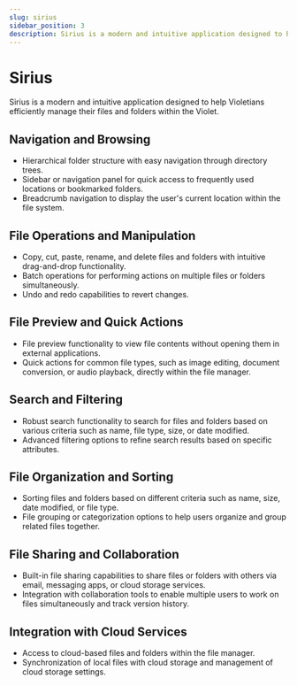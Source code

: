 ```yaml
---
slug: sirius
sidebar_position: 3
description: Sirius is a modern and intuitive application designed to help Violetians efficiently manage their files and folders within the Violet.
---
```


# Sirius

Sirius is a modern and intuitive application designed to help Violetians
efficiently manage their files and folders within the Violet.

## Navigation and Browsing

- Hierarchical folder structure with easy navigation through directory trees.
- Sidebar or navigation panel for quick access to frequently used locations or bookmarked folders.
- Breadcrumb navigation to display the user's current location within the file system.

## File Operations and Manipulation

- Copy, cut, paste, rename, and delete files and folders with intuitive drag-and-drop functionality.
- Batch operations for performing actions on multiple files or folders simultaneously.
- Undo and redo capabilities to revert changes.

## File Preview and Quick Actions

- File preview functionality to view file contents without opening them in external applications.
- Quick actions for common file types, such as image editing, document conversion, or audio playback, directly within the file manager.

## Search and Filtering

- Robust search functionality to search for files and folders based on various criteria such as name, file type, size, or date modified.
- Advanced filtering options to refine search results based on specific attributes.

## File Organization and Sorting

- Sorting files and folders based on different criteria such as name, size, date modified, or file type.
- File grouping or categorization options to help users organize and group related files together.

## File Sharing and Collaboration

- Built-in file sharing capabilities to share files or folders with others via email, messaging apps, or cloud storage services.
- Integration with collaboration tools to enable multiple users to work on files simultaneously and track version history.

## Integration with Cloud Services

- Access to cloud-based files and folders within the file manager.
- Synchronization of local files with cloud storage and management of cloud storage settings.
